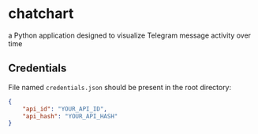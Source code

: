 # chatchart

a Python application designed to visualize Telegram message activity over time

## Credentials
File named `credentials.json` should be present in the root directory:

```json
{
    "api_id": "YOUR_API_ID",
    "api_hash": "YOUR_API_HASH"
}
```
